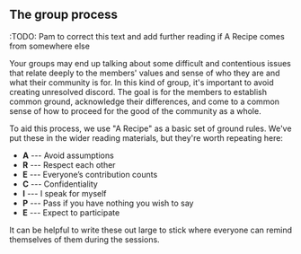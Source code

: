 ## The group process

:TODO: Pam to correct this text and add further reading if A Recipe comes from somewhere else

Your groups may end up talking about some difficult and contentious issues that relate deeply to the members' values and sense of who they are and what their community is for.  In this kind of group, it's important to avoid creating unresolved discord.  The goal is for the members to establish common ground, acknowledge their differences,  and come to a common sense of how to proceed for the good of the community as a whole.  

To aid this process, we use "A Recipe" as a basic set of ground rules. We've put these in the wider reading materials, but they're worth repeating here:   

- **A** --- Avoid assumptions
- **R** --- Respect each other
- **E** --- Everyone’s contribution counts
- **C** --- Confidentiality
- **I** --- I speak for myself
- **P** --- Pass if you have nothing you wish to say  
- **E** --- Expect to participate

It can be helpful to write these out large to stick where everyone can remind themselves of them during the sessions.
